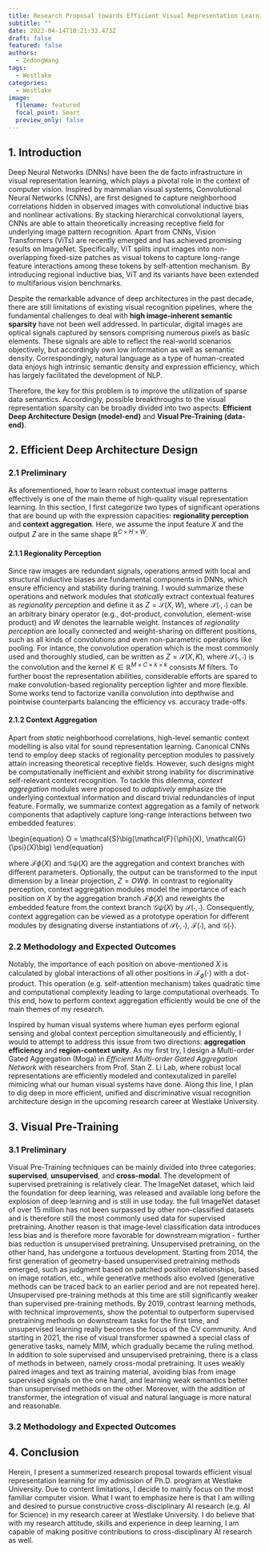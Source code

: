 ```yaml
---
title: Research Proposal towards Efficient Visual Representation Learning
subtitle: ""
date: 2022-04-14T10:21:33.473Z
draft: false
featured: false
authors:
  - ZedongWang
tags:
  - Westlake
categories:
  - Westlake
image:
  filename: featured
  focal_point: Smart
  preview_only: false
---
```

## **1. I﻿ntroduction**

Deep Neural Networks (DNNs) have been the de facto infrastructure in visual representation learning, which plays a pivotal role in the context of computer vision. Inspired by mammalian visual systems, Convolutional Neural Networks (CNNs), are first designed to capture neighborhood correlations hidden in observed images with convolutional inductive bias and nonlinear activations. By stacking hierarchical convolutional layers, CNNs are able to attain theoretically increasing receptive field for underlying image pattern recognition. Apart from CNNs, Vision Transformers (ViTs) are recently emerged and has achieved promising results on ImageNet. Specifically, ViT splits input images into non-overlapping fixed-size patches as visual tokens to capture long-range feature interactions among these tokens by self-attention mechanism. By introducing regional inductive bias, ViT and its variants have been extended to multifarious vision benchmarks.

Despite the remarkable advance of deep architectures in the past decade, there are still limitations of existing visual recognition pipelines, where the fundamental challenges to deal with **high image-inherent semantic sparsity** have not been well addressed. In particular, digital images are optical signals captured by sensors comprising numerous pixels as basic elements. These signals are able to reflect the real-world scenarios objectively, but accordingly own low information as well as semantic density. Correspondingly, natural language as a type of human-created data enjoys high intrinsic semantic density and expression efficiency, which has largely facilitated the development of NLP.

Therefore, the key for this problem is to improve the utilization of sparse data semantics. Accordingly, possible breakthroughs to the visual representation sparsity can be broadly divided into two aspects: **Efficient Deep Architecture Design (model-end)** and **Visual Pre-Training** **(data-end)**. 

## **2. Efficient Deep Architecture Design**

### 2.1 Preliminary

As aforementioned, how to learn robust contextual image patterns effectively is one of the main theme of high-quality visual representation learning. In this section, I first categorize two types of significant operations that are bound up with the expression capacities: **regionality perception** and **context aggregation**. Here, we assume the input feature $X$ and the output $Z$ are in the same shape $\mathbb{R}^{C\times H\times W}$. 

#### 2.1.1 Regionality Perception

Since raw images are redundant signals, operations armed with local and structural inductive biases are fundamental components in DNNs, which ensure efficiency and stability during training. I would summarize these operations and network modules that *statically* extract contextual features as *regionality perception* and define it as $Z = \mathcal{S}(X, W)$, where $\mathcal{S}(\cdot,\cdot)$ can be an arbitrary binary operator (e.g., dot-product, convolution, element-wise product) and $W$ denotes the learnable weight.
Instances of *regionality perception* are locally connected and weight-sharing on different positions, such as all kinds of convolutions and even non-parametric operations like pooling. For intance, the convolution operation which is the most commonly used and thoroughly studied, can be written as $Z = \mathcal{S}(X, K)$, where $\mathcal{S}(\cdot,\cdot)$ is the convolution and the kernel $K\in \mathbb{R}^{M\times C\times k\times k}$ consists $M$ filters. To further boost the representation abilities, considerable efforts are spared to make convolution-based regionality perception lighter and more flexible. Some works tend to factorize vanilla convolution into depthwise and pointwise counterparts balancing the efficiency vs. accuracy trade-offs.

#### 2.1.2 Context Aggregation

Apart from *static* neighborhood correlations, high-level semantic context modelling is also vital for sound representation learning. Canonical CNNs tend to employ deep stacks of regionality perception modules to passively attain increasing theoretical receptive fields. However, such designs might be computationally inefficient and exhibit strong inability for discriminative self-relevant context recognition. To tackle this dilemma, *context aggregation* modules were proposed to *adaptively* emphasize the underlying contextual information and discard trivial redundancies of input feature. Formally, we summarize context aggregation as a family of network components that adaptively capture long-range interactions between two embedded features:

\begin{equation}
   O = \mathcal{S}\big(\mathcal{F}{\phi}(X), \mathcal{G}{\psi}(X)\big)
\end{equation}

where $\mathcal{F}{\phi}(X)$ and $\mathcal{G}{\psi}(X)$ are the aggregation and context branches with different parameters. Optionally, the output can be transformed to the input dimension by a linear projection, $Z = OW{\phi}$. In contrast to regionality perception, context aggregation modules model the importance of each position on $X$ by the aggregation branch $\mathcal{F}{\phi}(X)$ and reweights the embedded feature from the context branch $\mathcal{G}{\psi}(X)$ by $\mathcal{S}(\cdot,\cdot)$. Consequently, context aggregation can be viewed as a prototype operation for different modules by designating diverse instantiations of $\mathcal{S}(\cdot,\cdot)$, $\mathcal{F}(\cdot)$, and $\mathcal{G}(\cdot)$. 

### 2.2 Methodology and Expected Outcomes

Notably, the importance of each position on above-mentioned $X$ is calculated by global interactions of all other positions in $\mathcal{F}_{\phi}(\cdot)$ with a dot-product. This operation (e.g. self-attention mechanism) takes quadratic time and computational complexity leading to large computational overheads. T﻿o this end, how to perform context aggregation efficiently would be one of the main themes of my research.

Inspired by human visual systems w﻿here human eyes perform ﻿egional sensing and global context perception simultaneously and efficiently, I would to attempt to address this issue from two directions: **aggregation efficiency** and **region-context unity**.
As my first try, I design a Multi-order Gated Aggregation (Moga) in *Efficient Multi-order Gated Aggregation Network* with researchers from Prof. Stan Z. Li Lab, where robust local representations are efficiently modeled and contexutalized in parellel mimicing what our human visual systems have done. Along this line, I plan to dig deep in more efficient, unified and discriminative visual recognition architecture design in the upcoming research career at Westlake University. 

## **3. Visual Pre-Training**

### 3.1 Preliminary

Visual Pre-Training techniques can be mainly divided into three categories: **supervised**, **unsupervised**, and **cross-modal**. The development of supervised pretraining is relatively clear. The ImageNet dataset, which laid the foundation for deep learning, was released and available long before the explosion of deep learning and is still in use today. the full ImageNet dataset of over 15 million has not been surpassed by other non-classified datasets and is therefore still the most commonly used data for supervised pretraining. Another reason is that image-level classification data introduces less bias and is therefore more favorable for downstream migration - further bias reduction is unsupervised pretraining. 
Unsupervised pretraining, on the other hand, has undergone a tortuous development. Starting from 2014, the first generation of geometry-based unsupervised pretraining methods emerged, such as judgment based on patched position relationships, based on image rotation, etc., while generative methods also evolved (generative methods can be traced back to an earlier period and are not repeated here). Unsupervised pre-training methods at this time are still significantly weaker than supervised pre-training methods. By 2019, contrast learning methods, with technical improvements, show the potential to outperform supervised pretraining methods on downstream tasks for the first time, and unsupervised learning really becomes the focus of the CV community. And starting in 2021, the rise of visual transformer spawned a special class of generative tasks, namely MIM, which gradually became the ruling method. 
In addition to sole supervised and unsupervised pretraining, there is a class of methods in between, namely cross-modal pretraining. It uses weakly paired images and text as training material, avoiding bias from image supervised signals on the one hand, and learning weak semantics better than unsupervised methods on the other. Moreover, with the addition of transformer, the integration of visual and natural language is more natural and reasonable.

### 3.2 Methodology and Expected Outcomes

## **4. Conclusion**

Herein, I present a summerized research proposal towards efficient visual representation learning for my admission of Ph.D. program at Westlake University. Due to content limitations, I decide to mainly focus on the most familiar computer vision. What I want to emphasize here is that I am willing and desired to pursue constructive cross-disciplinary AI research (e.g. AI for Science) in my research career at Westlake University. I do believe that with my research attitude, skills and experience in deep learning, I am capable of making positive contributions to cross-disciplinary AI research as well. 